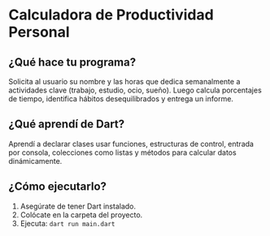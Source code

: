 # Calculadora de Productividad Personal

## ¿Qué hace tu programa?
Solicita al usuario su nombre y las horas que dedica semanalmente a actividades clave (trabajo, estudio, ocio, sueño). Luego calcula porcentajes de tiempo, identifica hábitos desequilibrados y entrega un informe.

## ¿Qué aprendí de Dart?
Aprendí a declarar clases usar funciones, estructuras de control, entrada por consola, colecciones como listas y métodos para calcular datos dinámicamente.

## ¿Cómo ejecutarlo?
1. Asegúrate de tener Dart instalado.
2. Colócate en la carpeta del proyecto.
3. Ejecuta: `dart run main.dart`

